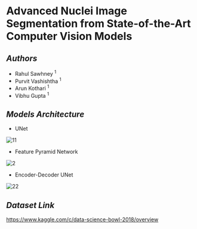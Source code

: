 # Advanced Nuclei Image Segmentation from State-of-the-Art Computer Vision Models

## _Authors_
* Rahul Sawhney <sup>1</sup>
* Purvit Vashishtha <sup>1</sup>
* Arun Kothari <sup>1</sup>
* Vibhu Gupta <sup>1</sup>

## _Models Architecture_
* UNet
 
![11](https://user-images.githubusercontent.com/65220704/133679597-3d35bc26-ec8c-4449-8979-6ae7b26d2ed0.PNG)


* Feature Pyramid Network 

![2](https://user-images.githubusercontent.com/65220704/133679272-069b4f6c-77c2-47ac-8c8f-9b89612fef9f.png)


* Encoder-Decoder UNet  

![22](https://user-images.githubusercontent.com/65220704/133679900-58b2e4fd-24c3-406d-b600-0ae7e7fb1152.PNG)


## _Dataset Link_
https://www.kaggle.com/c/data-science-bowl-2018/overview
